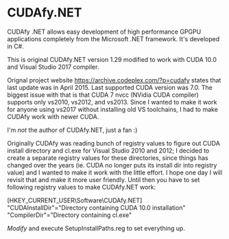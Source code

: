 # CUDAfy.NET
CUDAfy .NET allows easy development of high performance GPGPU applications completely from the Microsoft .NET framework. It's developed in C#.

This is original CUDAfy.NET version 1.29 modified to work with CUDA 10.0 and Visual Studio 2017 compiler.

Orignal project website https://archive.codeplex.com/?p=cudafy states that last update was in April 2015. Last supported CUDA version was 7.0. The biggest issue with that is that CUDA 7 nvcc (NVidia CUDA compiler) supports only vs2010, vs2012, and vs2013. Since I wanted to make it work for anyone using vs2017 without installing old VS toolchains, I had to make CUDAfy work with newer CUDA.

I'm *not* the author of CUDAfy.NET, just a fan :)

Originally CUDAfy was reading bunch of registry values to figure out CUDA install directory and cl.exe for Visual Studio 2010 and 2012; I decided to create a separate registry values for these directories, since things has changed over the years (ie. CUDA no longer puts its install dir into registry value) and I wanted to make it work with the little effort. I hope one day I will revisit that and make it more user friendly. Until then you have to set following registry values to make CUDAfy.NET work:

[HKEY_CURRENT_USER\Software\CUDAfy.NET]
"CUDAInstallDir"="Directory containing CUDA 10.0 installation"
"CompilerDir"="Directory containing cl.exe"

*Modify* and execute SetupInstallPaths.reg to set everything up.
